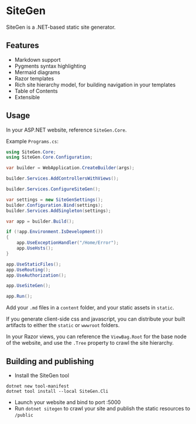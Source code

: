 # SiteGen

SiteGen is a .NET-based static site generator.

## Features

- Markdown support
- Pygments syntax highlighting
- Mermaid diagrams
- Razor templates
- Rich site hierarchy model, for building navigation in your templates
- Table of Contents
- Extensible

## Usage

In your ASP.NET website, reference `SiteGen.Core`.

Example `Programs.cs`:

```csharp
using SiteGen.Core;
using SiteGen.Core.Configuration;

var builder = WebApplication.CreateBuilder(args);

builder.Services.AddControllersWithViews();

builder.Services.ConfigureSiteGen();

var settings = new SiteGenSettings();
builder.Configuration.Bind(settings);
builder.Services.AddSingleton(settings);

var app = builder.Build();

if (!app.Environment.IsDevelopment())
{
    app.UseExceptionHandler("/Home/Error");
    app.UseHsts();
}

app.UseStaticFiles();
app.UseRouting();
app.UseAuthorization();

app.UseSiteGen();

app.Run();
```

Add your `.md` files in a `content` folder, and your static assets in `static`.

If you generate client-side css and javascript, you can distribute your built artifacts to either the `static` or `wwwroot` folders.

In your Razor views, you can reference the `ViewBag.Root` for the base node of the website, and use the `.Tree` property to crawl the site hierarchy.

## Building and publishing

- Install the SiteGen tool

```dotnetcli
dotnet new tool-manifest
dotnet tool install --local SiteGen.Cli
```

- Launch your website and bind to port :5000
- Run `dotnet sitegen` to crawl your site and publish the static resources to `/public`

